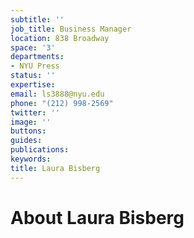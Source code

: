 ```yaml
---
subtitle: ''
job_title: Business Manager
location: 838 Broadway
space: '3'
departments:
- NYU Press
status: ''
expertise: 
email: ls3888@nyu.edu
phone: "(212) 998-2569"
twitter: ''
image: ''
buttons: 
guides: 
publications: 
keywords: 
title: Laura Bisberg
---
```


# About Laura Bisberg